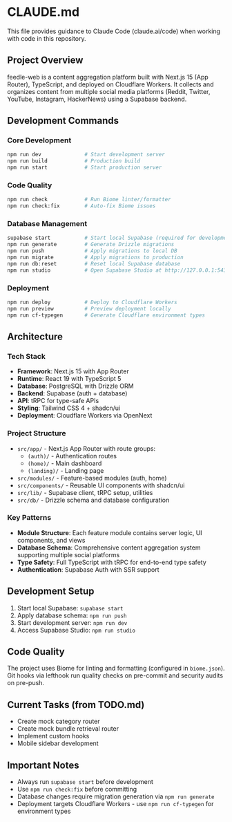 # CLAUDE.md

This file provides guidance to Claude Code (claude.ai/code) when working with code in this repository.

## Project Overview

feedle-web is a content aggregation platform built with Next.js 15 (App Router), TypeScript, and deployed on Cloudflare Workers. It collects and organizes content from multiple social media platforms (Reddit, Twitter, YouTube, Instagram, HackerNews) using a Supabase backend.

## Development Commands

### Core Development
```bash
npm run dev              # Start development server
npm run build            # Production build 
npm run start            # Start production server
```

### Code Quality
```bash
npm run check            # Run Biome linter/formatter
npm run check:fix        # Auto-fix Biome issues
```

### Database Management
```bash
supabase start           # Start local Supabase (required for development)
npm run generate         # Generate Drizzle migrations
npm run push             # Apply migrations to local DB
npm run migrate          # Apply migrations to production
npm run db:reset         # Reset local Supabase database
npm run studio           # Open Supabase Studio at http://127.0.0.1:54323
```

### Deployment
```bash
npm run deploy           # Deploy to Cloudflare Workers
npm run preview          # Preview deployment locally
npm run cf-typegen       # Generate Cloudflare environment types
```

## Architecture

### Tech Stack
- **Framework**: Next.js 15 with App Router
- **Runtime**: React 19 with TypeScript 5
- **Database**: PostgreSQL with Drizzle ORM
- **Backend**: Supabase (auth + database)
- **API**: tRPC for type-safe APIs
- **Styling**: Tailwind CSS 4 + shadcn/ui
- **Deployment**: Cloudflare Workers via OpenNext

### Project Structure
- `src/app/` - Next.js App Router with route groups:
  - `(auth)/` - Authentication routes
  - `(home)/` - Main dashboard
  - `(landing)/` - Landing page
- `src/modules/` - Feature-based modules (auth, home)
- `src/components/` - Reusable UI components with shadcn/ui
- `src/lib/` - Supabase client, tRPC setup, utilities
- `src/db/` - Drizzle schema and database configuration

### Key Patterns
- **Module Structure**: Each feature module contains server logic, UI components, and views
- **Database Schema**: Comprehensive content aggregation system supporting multiple social platforms
- **Type Safety**: Full TypeScript with tRPC for end-to-end type safety
- **Authentication**: Supabase Auth with SSR support

## Development Setup

1. Start local Supabase: `supabase start`
2. Apply database schema: `npm run push`
3. Start development server: `npm run dev`
4. Access Supabase Studio: `npm run studio`

## Code Quality

The project uses Biome for linting and formatting (configured in `biome.json`). Git hooks via lefthook run quality checks on pre-commit and security audits on pre-push.

## Current Tasks (from TODO.md)

- Create mock category router
- Create mock bundle retrieval router  
- Implement custom hooks
- Mobile sidebar development

## Important Notes

- Always run `supabase start` before development
- Use `npm run check:fix` before committing
- Database changes require migration generation via `npm run generate`
- Deployment targets Cloudflare Workers - use `npm run cf-typegen` for environment types